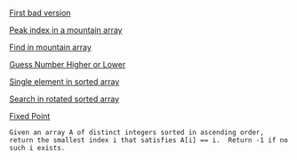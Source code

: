 [First bad version](https://leetcode.com/problems/first-bad-version/)

[Peak index in a mountain array](https://leetcode.com/problems/peak-index-in-a-mountain-array/)

[Find in mountain array](https://leetcode.com/problems/find-in-mountain-array/)

[Guess Number Higher or Lower](https://leetcode.com/problems/guess-number-higher-or-lower/)

[Single element in sorted array](https://leetcode.com/problems/single-element-in-a-sorted-array/solution/)

[Search in rotated sorted array](https://leetcode.com/problems/search-in-rotated-sorted-array/)

[Fixed Point](https://leetcode.com/problems/fixed-point/)
```
Given an array A of distinct integers sorted in ascending order, return the smallest index i that satisfies A[i] == i.  Return -1 if no such i exists.
```